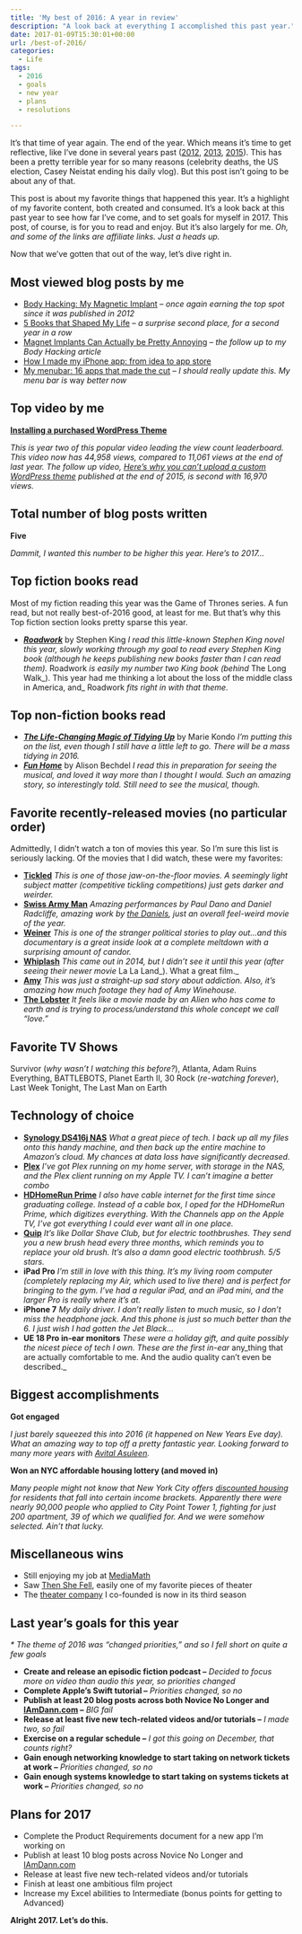 ```yaml
---
title: 'My best of 2016: A year in review'
description: "A look back at everything I accomplished this past year."
date: 2017-01-09T15:30:01+00:00
url: /best-of-2016/
categories:
  - Life
tags:
  - 2016
  - goals
  - new year
  - plans
  - resolutions

---
```

It’s that time of year again. The end of the year. Which means it’s time to get reflective, like I’ve done in several years past ([2012](http://novicenolonger.com/my-best-of-2012/), [2013](http://novicenolonger.com/my-best-of-2013/), [2015](http://novicenolonger.com/my-best-of-2015-a-year-in-review/)). This has been a pretty terrible year for so many reasons (celebrity deaths, the US election, Casey Neistat ending his daily vlog). But this post isn’t going to be about any of that.

This post is about my favorite things that happened this year. It’s a highlight of my favorite content, both created and consumed. It’s a look back at this past year to see how far I’ve come, and to set goals for myself in 2017\. This post, of course, is for you to read and enjoy. But it’s also largely for me. _Oh, and some of the links are affiliate links. Just a heads up._

Now that we’ve gotten that out of the way, let’s dive right in.

<span id="more-1370"></span>

## Most viewed blog posts by me

*   [Body Hacking: My Magnetic Implant](http://www.iamdann.com/2012/03/21/my-magnet-implant-body-modification) – _once again earning the top spot since it was published in 2012_
*   [5 Books that Shaped My Life](http://www.iamdann.com/2012/05/08/5-books-that-shaped-my-life) – _a surprise second place, for a second year in a row_
*   [Magnet Implants Can Actually be Pretty Annoying](http://www.iamdann.com/2013/02/15/magnet-implants-can-actually-be-pretty-annoying) – _the follow up to my Body Hacking article_
*   [How I made my iPhone app: from idea to app store](http://novicenolonger.com/how-i-made-my-ios-app-reader-tracker/)
*   [My menubar: 16 apps that made the cut](http://novicenolonger.com/my-menu-bar-16-apps-that-made-the-cut/) – _I should really update this. My menu bar is_ way _better now_

## Top video by me

**[Installing a purchased WordPress Theme](https://www.youtube.com/watch?v=nJ0uTu4Vxkk)**

_This is year two of this popular video leading the view count leaderboard. This video now has 44,958 views, compared to 11,061 views at the end of last year. The follow up video, [Here’s why you can’t upload a custom WordPress theme](https://www.youtube.com/watch?v=QZjzg8dpnEI) published at the end of 2015, is second with 16,970 views._

## Total number of blog posts written

**Five**

_Dammit, I wanted this number to be higher this year. Here’s to 2017…_

## Top fiction books read

Most of my fiction reading this year was the Game of Thrones series. A fun read, but not really best-of-2016 good, at least for me. But that’s why this Top fiction section looks pretty sparse this year.

*   [_**Roadwork**_](http://amzn.to/2j9PtRJ) by Stephen King
    _I read this little-known Stephen King novel this year, slowly working through my goal to read every Stephen King book (although he keeps publishing new books faster than I can read them)._ Roadwork _is easily my number two King book (behind_ The Long Walk_). This year had me thinking a lot about the loss of the middle class in America, and_ Roadwork _fits right in with that theme._

## Top non-fiction books read

*   _**[The Life-Changing Magic of Tidying Up](http://amzn.to/1P2I6mv)**_ by Marie Kondo
    _I’m putting this on the list, even though I still have a little left to go. There will be a mass tidying in 2016._
*   [_**Fun Home**_](http://amzn.to/2j9KBfo) by Alison Bechdel
    _I read this in preparation for seeing the musical, and loved it way more than I thought I would. Such an amazing story, so interestingly told. Still need to see the musical, though._

## Favorite recently-released movies (no particular order)

Admittedly, I didn’t watch a ton of movies this year. So I’m sure this list is seriously lacking. Of the movies that I did watch, these were my favorites:

*   [**Tickled**](http://tickledmovie.com/)
    _This is one of those jaw-on-the-floor movies. A seemingly light subject matter (competitive tickling competitions) just gets darker and weirder._
*   [**Swiss Army Man**](http://www.imdb.com/title/tt4034354/)
    _Amazing performances by Paul Dano and Daniel Radcliffe, amazing work by [the Daniels](http://www.danieldaniel.us/), just an overall feel-weird movie of the year._
*   [**Weiner**](http://www.imdb.com/title/tt5278596/)
    _This is one of the stranger political stories to play out…and this documentary is a great inside look at a complete meltdown with a surprising amount of candor._
*   [**Whiplash**](http://www.imdb.com/title/tt2582802/)
    _This came out in 2014, but I didn’t see it until this year (after seeing their newer movie_ La La Land_). What a great film._
*   [**Amy**](http://www.imdb.com/title/tt2870648/)
    _This was just a straight-up sad story about addiction. Also, it’s amazing how much footage they had of Amy Winehouse._
*   [**The Lobster**](http://www.imdb.com/title/tt3464902/)
    _It feels like a movie made by an Alien who has come to earth and is trying to process/understand this whole concept we call “love.”_

## Favorite TV Shows

Survivor (_why wasn’t I watching this before?_), Atlanta, Adam Ruins Everything, BATTLEBOTS, Planet Earth II, 30 Rock (_re-watching forever_), Last Week Tonight, The Last Man on Earth

## Technology of choice

*   [**Synology DS416j NAS**](http://amzn.to/2j9JBYy)
    _What a great piece of tech. I back up all my files onto this handy machine, and then back up the entire machine to Amazon’s cloud. My chances at data loss have significantly decreased._
*   [**Plex**](https://www.plex.tv/)
    _I’ve got Plex running on my home server, with storage in the NAS, and the Plex client running on my Apple TV. I can’t imagine a better combo_
*   [**HDHomeRun Prime**](https://www.amazon.com/SiliconDust-HDHomeRun-PRIME-Cable-3-Tuner/dp/B004HKIB6E/)
    _I also have cable internet for the first time since graduating college. Instead of a cable box, I oped for the HDHomeRun Prime, which digitizes everything. With the Channels app on the Apple TV, I’ve got everything I could ever want all in one place._
*   [**Quip**](http://www.getquip.com/rf?referral_code=5588VIPQUIP28998)
    _It’s like Dollar Shave Club, but for electric toothbrushes. They send you a new brush head every three months, which reminds you to replace your old brush. It’s also a damn good electric toothbrush. 5/5 stars._
*   **iPad Pro**
    _I’m still in love with this thing. It’s my living room computer (completely replacing my Air, which used to live there) and is perfect for bringing to the gym. I’ve had a regular iPad, and an iPad mini, and the larger Pro is really where it’s at._
*   **iPhone 7**
    _My daily driver. I don’t really listen to much music, so I don’t miss the headphone jack. And this phone is just so much better than the 6\. I just wish I had gotten the Jet Black…_
*   **UE 18 Pro in-ear monitors**
    _These were a holiday gift, and quite possibly the nicest piece of tech I own. These are the first in-ear_ any_thing that are actually comfortable to me. And the audio quality can’t even be described._

## Biggest accomplishments

**Got engaged**

_I just barely squeezed this into 2016 (it happened on New Years Eve day). What an amazing way to top off a pretty fantastic year. Looking forward to many more years with [Avital Asuleen](http://asuleen.com)._

**Won an NYC affordable housing lottery (and moved in)**

_Many people might not know that New York City offers [discounted housing](https://a806-housingconnect.nyc.gov/nyclottery/lottery.html) for residents that fall into certain income brackets. Apparently there were nearly 90,000 people who applied to City Point Tower 1, fighting for just 200 apartment, 39 of which we qualified for. And we were somehow selected. Ain’t that lucky._

## Miscellaneous wins

*   Still enjoying my job at [MediaMath](http://mediamath.com)
*   Saw [Then She Fell](http://www.thenshefell.com/), easily one of my favorite pieces of theater
*   The [theater company](http://casadebeverley.com/) I co-founded is now in its third season

## Last year’s goals for this year

_* The theme of 2016 was “changed priorities,” and so I fell short on quite a few goals_

*   **Create and release an episodic fiction podcast –** _Decided to focus more on video than audio this year, so priorities changed_
*   **Complete Apple’s Swift tutorial –** _Priorities changed, so no_
*   **Publish at least 20 blog posts across both Novice No Longer and [IAmDann.com](http://iamdann.com) –** _BIG fail_
*   **Release at least five new tech-related videos and/or tutorials –** _I made two, so fail_
*   **Exercise on a regular schedule –** _I got this going on December, that counts right?_
*   **Gain enough networking knowledge to start taking on network tickets at work –** _Priorities changed, so no_
*   **Gain enough systems knowledge to start taking on systems tickets at work –** _Priorities changed, so no_

## Plans for 2017

*   Complete the Product Requirements document for a new app I’m working on
*   Publish at least 10 blog posts across Novice No Longer and [IAmDann.com](http://iamdann.com)
*   Release at least five new tech-related videos and/or tutorials
*   Finish at least one ambitious film project
*   Increase my Excel abilities to Intermediate (bonus points for getting to Advanced)

**Alright 2017\. Let’s do this.**
